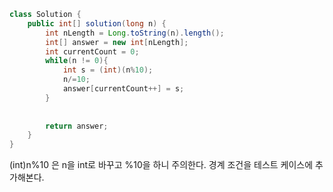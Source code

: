 ```java
class Solution {
    public int[] solution(long n) {
        int nLength = Long.toString(n).length();
        int[] answer = new int[nLength];
        int currentCount = 0;
        while(n != 0){
            int s = (int)(n%10);
            n/=10;
            answer[currentCount++] = s;
        }
        
        
        return answer;
    }
}
```


(int)n%10 은 n을 int로 바꾸고 %10을 하니 주의한다.
경계 조건을 테스트 케이스에 추가해본다.